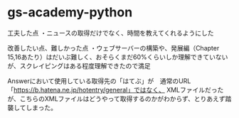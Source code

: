 # gs-academy-python


工夫した点
・ニュースの取得だけでなく、時間を教えてくれるようにした


改善したい点、難しかった点
・ウェブサーバーの構築や、発展編（Chapter 15,16あたり）はだいぶ難しく、おそらくまだ60%くらいしか理解できていない
が、スクレイピングはある程度理解できたので満足

Answerにおいて使用している取得先の「はてぶ」が　通常のURL「https://b.hatena.ne.jp/hotentry/general」ではなく、
XMLファイルだったが、こちらのXMLファイルはどうやって取得するのかがわからず、とりあえず踏襲してしまった。
